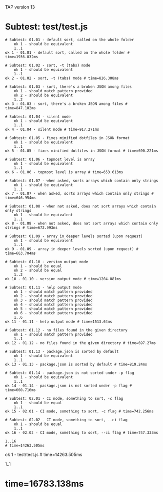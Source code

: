 TAP version 13
# Subtest: test/test.js
    # Subtest: 01.01 - default sort, called on the whole folder
        ok 1 - should be equivalent
        1..1
    ok 1 - 01.01 - default sort, called on the whole folder # time=1936.032ms
    
    # Subtest: 01.02 - sort, -t (tabs) mode
        ok 1 - should be equivalent
        1..1
    ok 2 - 01.02 - sort, -t (tabs) mode # time=826.308ms
    
    # Subtest: 01.03 - sort, there's a broken JSON among files
        ok 1 - should match pattern provided
        ok 2 - should be equivalent
        1..2
    ok 3 - 01.03 - sort, there's a broken JSON among files # time=847.182ms
    
    # Subtest: 01.04 - silent mode
        ok 1 - should be equivalent
        1..1
    ok 4 - 01.04 - silent mode # time=917.271ms
    
    # Subtest: 01.05 - fixes minified dotfiles in JSON format
        ok 1 - should be equivalent
        1..1
    ok 5 - 01.05 - fixes minified dotfiles in JSON format # time=690.221ms
    
    # Subtest: 01.06 - topmost level is array
        ok 1 - should be equivalent
        1..1
    ok 6 - 01.06 - topmost level is array # time=653.613ms
    
    # Subtest: 01.07 - when asked, sorts arrays which contain only strings
        ok 1 - should be equivalent
        1..1
    ok 7 - 01.07 - when asked, sorts arrays which contain only strings # time=646.954ms
    
    # Subtest: 01.08 - when not asked, does not sort arrays which contain only strings
        ok 1 - should be equivalent
        1..1
    ok 8 - 01.08 - when not asked, does not sort arrays which contain only strings # time=672.993ms
    
    # Subtest: 01.09 - array in deeper levels sorted (upon request)
        ok 1 - should be equivalent
        1..1
    ok 9 - 01.09 - array in deeper levels sorted (upon request) # time=663.704ms
    
    # Subtest: 01.10 - version output mode
        ok 1 - should be equal
        ok 2 - should be equal
        1..2
    ok 10 - 01.10 - version output mode # time=1204.081ms
    
    # Subtest: 01.11 - help output mode
        ok 1 - should match pattern provided
        ok 2 - should match pattern provided
        ok 3 - should match pattern provided
        ok 4 - should match pattern provided
        ok 5 - should match pattern provided
        ok 6 - should match pattern provided
        1..6
    ok 11 - 01.11 - help output mode # time=1513.64ms
    
    # Subtest: 01.12 - no files found in the given directory
        ok 1 - should match pattern provided
        1..1
    ok 12 - 01.12 - no files found in the given directory # time=697.27ms
    
    # Subtest: 01.13 - package.json is sorted by default
        ok 1 - should be equivalent
        1..1
    ok 13 - 01.13 - package.json is sorted by default # time=819.24ms
    
    # Subtest: 01.14 - package.json is not sorted under -p flag
        ok 1 - should be equivalent
        1..1
    ok 14 - 01.14 - package.json is not sorted under -p flag # time=660.716ms
    
    # Subtest: 02.01 - CI mode, something to sort, -c flag
        ok 1 - should be equal
        1..1
    ok 15 - 02.01 - CI mode, something to sort, -c flag # time=742.256ms
    
    # Subtest: 02.02 - CI mode, something to sort, --ci flag
        ok 1 - should be equal
        1..1
    ok 16 - 02.02 - CI mode, something to sort, --ci flag # time=747.333ms
    
    1..16
    # time=14263.505ms
ok 1 - test/test.js # time=14263.505ms

1..1
# time=16783.138ms
